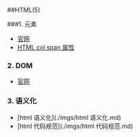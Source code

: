 ##HTML(5)

###1. 元素

- [官网](https://developer.mozilla.org/zh-CN/docs/Web/HTML/Element)
- [HTML col span 属性](https://www.runoob.com/tags/att-col-span.html)

### 2. DOM

- [官网](https://developer.mozilla.org/zh-CN/docs/Web/API/Document_Object_Model)

### 3. 语义化

- [html 语义化](./imgs/html 语义化.md)
- [html 代码规范](./imgs/html 代码规范.md)
